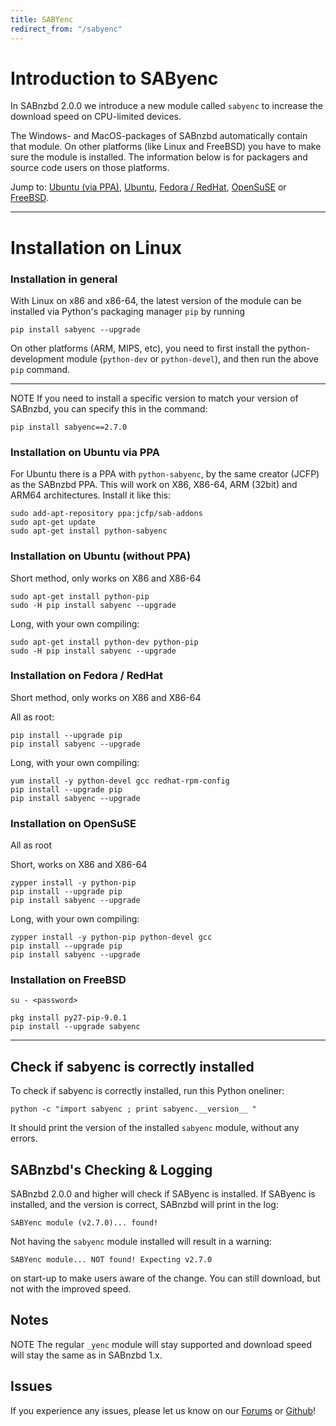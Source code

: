 ```yaml
---
title: SABYenc
redirect_from: "/sabyenc"
---
```


# Introduction to SAByenc

In SABnzbd 2.0.0 we introduce a new module called `sabyenc` to increase the download speed on CPU-limited devices.

The Windows- and MacOS-packages of SABnzbd automatically contain that module. On other platforms (like Linux and FreeBSD) you have to make sure the module is installed. The information below is for packagers and source code users on those platforms.

Jump to: [Ubuntu (via PPA)](#installation-on-ubuntu-via-ppa), [Ubuntu](#installation-on-ubuntu-without-ppa), [Fedora / RedHat](#installation-on-fedora--redhat), [OpenSuSE](#installation-on-opensuse) or [FreeBSD](#installation-on-freebsd).

<hr/>

# Installation on Linux

### Installation in general

With Linux on x86 and x86-64, the latest version of the module can be installed via Python's packaging manager `pip` by running

```
pip install sabyenc --upgrade
```

On other platforms (ARM, MIPS, etc), you need to first install the python-development module (`python-dev` or `python-devel`), and then run the above `pip` command.

<hr/>

<span class="label label-warning">NOTE</span> If you need to install a specific version to match your version of SABnzbd, you can specify this in the command:

```
pip install sabyenc==2.7.0
```


### Installation on Ubuntu via PPA

For Ubuntu there is a PPA with `python-sabyenc`, by the same creator (JCFP) as the SABnzbd PPA. This will work on X86, X86-64, ARM (32bit) and ARM64 architectures.
Install it like this:
```
sudo add-apt-repository ppa:jcfp/sab-addons
sudo apt-get update
sudo apt-get install python-sabyenc
```


### Installation on Ubuntu (without PPA)

Short method, only works on X86 and X86-64
```
sudo apt-get install python-pip
sudo -H pip install sabyenc --upgrade
```

Long, with your own compiling:
```
sudo apt-get install python-dev python-pip
sudo -H pip install sabyenc --upgrade
```

### Installation on Fedora / RedHat

Short method, only works on X86 and X86-64

All as root:
```
pip install --upgrade pip
pip install sabyenc --upgrade
```

Long, with your own compiling:

```
yum install -y python-devel gcc redhat-rpm-config
pip install --upgrade pip
pip install sabyenc --upgrade
```

### Installation on OpenSuSE
All as root

Short, works on X86 and X86-64
```
zypper install -y python-pip
pip install --upgrade pip
pip install sabyenc --upgrade
```

Long, with your own compiling:

```
zypper install -y python-pip python-devel gcc
pip install --upgrade pip
pip install sabyenc --upgrade
```


### Installation on FreeBSD

<!-- Info from github @gregf -->

```
su - <password>

pkg install py27-pip-9.0.1
pip install --upgrade sabyenc
```
<hr/>

## Check if sabyenc is correctly installed

To check if sabyenc is correctly installed, run this Python oneliner:
```
python -c "import sabyenc ; print sabyenc.__version__ "
```
It should print the version of the installed `sabyenc` module, without any errors.


## SABnzbd's Checking & Logging

SABnzbd 2.0.0 and higher will check if SAByenc is installed.
If SAByenc is installed, and the version is correct, SABnzbd will print in the log:

```
SABYenc module (v2.7.0)... found!
```


Not having the `sabyenc` module installed will result in a warning:

```
SABYenc module... NOT found! Expecting v2.7.0
```

on start-up to make users aware of the change. You can still download, but not with the improved speed.

## Notes

<span class="label label-warning">NOTE</span> The regular `_yenc` module will stay supported and download speed will stay the same as in SABnzbd 1.x.

## Issues

If you experience any issues, please let us know on our [Forums](https://forums.sabnzbd.org/) or [Github](https://github.com/sabnzbd/sabnzbd/issues)!
